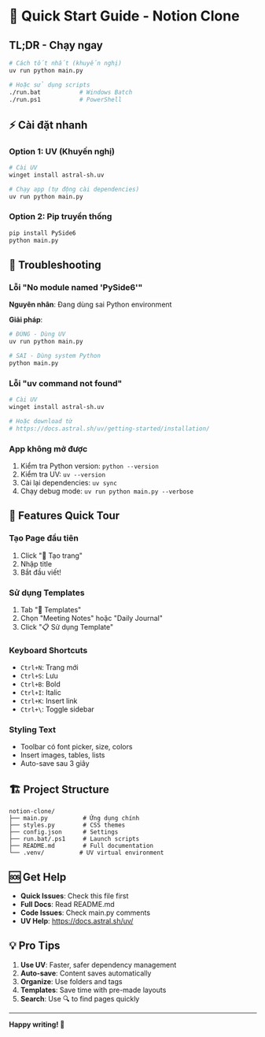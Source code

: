 # 🚀 Quick Start Guide - Notion Clone

## TL;DR - Chạy ngay

```bash
# Cách tốt nhất (khuyến nghị)
uv run python main.py

# Hoặc sử dụng scripts
./run.bat           # Windows Batch
./run.ps1           # PowerShell
```

## ⚡ Cài đặt nhanh

### Option 1: UV (Khuyến nghị)
```bash
# Cài UV
winget install astral-sh.uv

# Chạy app (tự động cài dependencies)
uv run python main.py
```

### Option 2: Pip truyền thống
```bash
pip install PySide6
python main.py
```

## 🔧 Troubleshooting

### Lỗi "No module named 'PySide6'"
**Nguyên nhân**: Đang dùng sai Python environment

**Giải pháp**:
```bash
# ĐÚNG - Dùng UV
uv run python main.py

# SAI - Dùng system Python
python main.py
```

### Lỗi "uv command not found"
```bash
# Cài UV
winget install astral-sh.uv

# Hoặc download từ
# https://docs.astral.sh/uv/getting-started/installation/
```

### App không mở được
1. Kiểm tra Python version: `python --version`
2. Kiểm tra UV: `uv --version`
3. Cài lại dependencies: `uv sync`
4. Chạy debug mode: `uv run python main.py --verbose`

## 📱 Features Quick Tour

### Tạo Page đầu tiên
1. Click "📄 Tạo trang"
2. Nhập title
3. Bắt đầu viết!

### Sử dụng Templates
1. Tab "📝 Templates"
2. Chọn "Meeting Notes" hoặc "Daily Journal"
3. Click "📋 Sử dụng Template"

### Keyboard Shortcuts
- `Ctrl+N`: Trang mới
- `Ctrl+S`: Lưu
- `Ctrl+B`: Bold
- `Ctrl+I`: Italic
- `Ctrl+K`: Insert link
- `Ctrl+\`: Toggle sidebar

### Styling Text
- Toolbar có font picker, size, colors
- Insert images, tables, lists
- Auto-save sau 3 giây

## 🏗️ Project Structure

```
notion-clone/
├── main.py          # Ứng dụng chính
├── styles.py        # CSS themes
├── config.json      # Settings
├── run.bat/.ps1     # Launch scripts
├── README.md        # Full documentation
└── .venv/          # UV virtual environment
```

## 🆘 Get Help

- **Quick Issues**: Check this file first
- **Full Docs**: Read README.md
- **Code Issues**: Check main.py comments
- **UV Help**: https://docs.astral.sh/uv/

## 💡 Pro Tips

1. **Use UV**: Faster, safer dependency management
2. **Auto-save**: Content saves automatically
3. **Organize**: Use folders and tags
4. **Templates**: Save time with pre-made layouts
5. **Search**: Use 🔍 to find pages quickly

---

**Happy writing! 📝**
